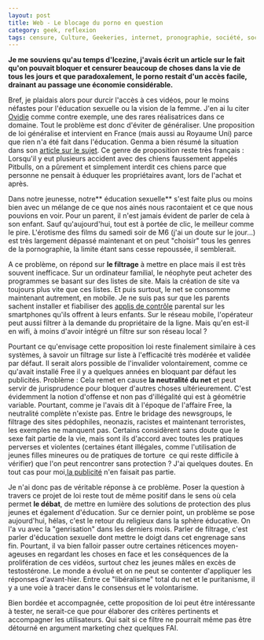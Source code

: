 ```yaml
---
layout: post
title: Web - Le blocage du porno en question
category: geek, reflexion
tags: censure, Culture, Geekeries, internet, pronographie, société, sociologie, web
---
```

**Je me souviens qu'au temps d'Icezine, j'avais écrit un article sur le fait qu'on pouvait bloquer et censurer beaucoup de choses dans la vie de tous les jours et que paradoxalement, le porno restait d'un accès facile, drainant au passage une économie considérable.**

Bref, je plaidais alors pour durcir l'accès à ces vidéos, pour le moins néfastes pour l'éducation sexuelle ou la vision de la femme. J'en ai lu citer <a title="Ovidie" href="http://www.metronews.fr/blog/ovidie/">Ovidie</a> comme contre exemple, une des rares réalisatrices dans ce domaine. Tout le problème est donc d'éviter de généraliser. Une proposition de loi généralise et intervient en France (mais aussi au Royaume Uni) parce que rien n'a été fait dans l'éducation. Genma a bien résumé la situation dans son <a title="article sur le sujet" href="http://genma.free.fr/?Bloquer-le-porno">article sur le sujet</a>. Ce genre de proposition reste très français : Lorsqu'il y eut plusieurs accident avec des chiens faussement appelés Pitbulls, on a pûrement et simplement interdit ces chiens parce que personne ne pensait à éduquer les propriétaires avant, lors de l'achat et après.

Dans notre jeunesse, notre** éducation sexuelle** s'est faite plus ou moins bien avec un mélange de ce que nos ainés nous racontaient et ce que nous pouvions en voir. Pour un parent, il n'est jamais évident de parler de cela à son enfant. Sauf qu'aujourd'hui, tout est à portée de clic, le meilleur comme le pire. L'érotisme des films du samedi soir de M6 (j'ai un doute sur le jour...) est très largement dépassé maintenant et on peut "choisir" tous les genres de la pornographie, la limite étant sans cesse repoussée, il semblerait.

A ce problème, on répond sur **le filtrage** à mettre en place mais il est très souvent inefficace. Sur un ordinateur familial, le néophyte peut acheter des programmes se basant sur des listes de site. Mais la création de site va toujours plus vite que ces listes. Et puis surtout, le net se consomme maintenant autrement, en mobile. Je ne suis pas sur que les parents sachent installer et fiabiliser des <a title="applis de contrôle" href="http://www.quechoisir.org/telecom-multimedia/telephonie/conseils-smartphone-le-controle-parental">applis de contrôle</a> parental sur les smartphones qu'ils offrent à leurs enfants. Sur le réseau mobile, l'opérateur peut aussi filtrer à la demande du propriétaire de la ligne. Mais qu'en est-il en wifi, à moins d'avoir intégré un filtre sur son réseau local ?

Pourtant ce qu'envisage cette proposition loi reste finalement similaire à ces systèmes, à savoir un filtrage sur liste à l'efficacité très modérée et validée par défaut. Il serait alors possible de l'invalider volontairement, comme ce qu'avait installé Free il y a quelques années en bloquant par défaut les publicités. Problème : Cela remet en cause **la neutralité du net** et peut servir de jurisprudence pour bloquer d'autres choses ultérieurement. C'est évidemment la notion d'offense et non pas d'illégalité qui est à géométrie variable. Pourtant, comme je l'avais dit à l'époque de l'affaire Free, la neutralité complète n'existe pas. Entre le bridage des newsgroups, le filtrage des sites pédophiles, neonazis, racistes et maintenant terroristes, les exemples ne manquent pas. Certains considèrent sans doute que le sexe fait partie de la vie, mais sont ils d'accord avec toutes les pratiques perverses et violentes (certaines étant illégales, comme l'utilisation de jeunes filles mineures ou de pratiques de torture  ce qui reste difficile à vérifier) que l'on peut rencontrer sans protection ? J'ai quelques doutes. En tout cas pour moi,<a title="la publicité" href="http://frederic.bezies.free.fr/blog/?p=13013">la publicité</a> n'en faisait pas partie.

Je n'ai donc pas de véritable réponse à ce problème. Poser la question à travers ce projet de loi reste tout de même positif dans le sens où cela permet **le débat**, de mettre en lumière des solutions de protection des plus jeunes et également d'éducation. Sur ce dernier point, un problème se pose aujourd'hui, hélas, c'est le retour du religieux dans la sphère éducative. On l'a vu avec la "genrisation" dans les derniers mois. Parler de filtrage, c'est parler d'éducation sexuelle dont mettre le doigt dans cet engrenage sans fin. Pourtant, il va bien falloir passer outre certaines réticences moyen-ageuses en regardant les choses en face et les conséquences de la prolifération de ces vidéos, surtout chez les jeunes mâles en excès de testostérone. Le monde a évolué et on ne peut se contenter d'appliquer les réponses d'avant-hier. Entre ce "libéralisme" total du net et le puritanisme, il y a une voie à tracer dans le consensus et le volontarisme.

Bien bordée et accompagnée, cette proposition de loi peut être intéressante à tester, ne serait-ce que pour élaborer des critères pertinents et accompagner les utilisateurs. Qui sait si ce filtre ne pourrait même pas être détourné en argument marketing chez quelques FAI.
